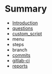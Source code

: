 # Summary

* [Introduction](README.md)
* [questions](questions.md)
* [custom_script](customscript.md)
* menu
* steps
* branch
* [commits](commits.md)
* [gitlab-ci](gitlab-ci.md)
* [reports](notifications.md)

